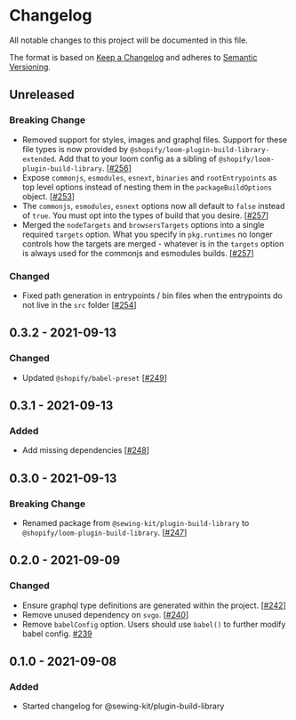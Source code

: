 # Changelog

All notable changes to this project will be documented in this file.

The format is based on [Keep a Changelog](http://keepachangelog.com/en/1.0.0/)
and adheres to [Semantic Versioning](http://semver.org/spec/v2.0.0.html).

## Unreleased

### Breaking Change

- Removed support for styles, images and graphql files. Support for these file types is now provided by `@shopify/loom-plugin-build-library-extended`. Add that to your loom config as a sibling of `@shopify/loom-plugin-build-library`. [[#256](https://github.com/Shopify/loom/pull/256)]
- Expose `commonjs`, `esmodules`, `esnext`, `binaries` and `rootEntrypoints` as top level options instead of nesting them in the `packageBuildOptions` object. [[#253](https://github.com/Shopify/loom/pull/253)]
- The `commonjs`, `esmodules`, `esnext` options now all default to `false` instead of `true`. You must opt into the types of build that you desire. [[#257](https://github.com/Shopify/loom/pull/257)]
- Merged the `nodeTargets` and `browsersTargets` options into a single required `targets` option. What you specify in `pkg.runtimes` no longer controls how the targets are merged - whatever is in the `targets` option is always used for the commonjs and esmodules builds. [[#257](https://github.com/Shopify/loom/pull/257)]

### Changed

- Fixed path generation in entrypoints / bin files when the entrypoints do not live in the `src` folder [[#254](https://github.com/Shopify/loom/pull/254)]

## 0.3.2 - 2021-09-13

### Changed

- Updated `@shopify/babel-preset` [[#249](https://github.com/Shopify/loom/pull/249)]

## 0.3.1 - 2021-09-13

### Added

- Add missing dependencies [[#248](https://github.com/Shopify/loom/pull/248)]

## 0.3.0 - 2021-09-13

### Breaking Change

- Renamed package from `@sewing-kit/plugin-build-library` to `@shopify/loom-plugin-build-library`. [[#247](https://github.com/Shopify/loom/pull/247)]

## 0.2.0 - 2021-09-09

### Changed

- Ensure graphql type definitions are generated within the project. [[#242](https://github.com/Shopify/loom/pull/242)]
- Remove unused dependency on `svgo`. [[#240](https://github.com/Shopify/loom/pull/240)]
- Remove `babelConfig` option. Users should use `babel()` to further modify babel config. [#239](https://github.com/Shopify/loom/pull/239)

## 0.1.0 - 2021-09-08

### Added

- Started changelog for @sewing-kit/plugin-build-library
